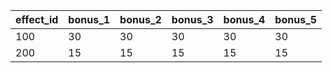 |effect_id|bonus_1|bonus_2|bonus_3|bonus_4|bonus_5|
| --- | --- | --- | --- | --- | --- |
|100|30|30|30|30|30|
|200|15|15|15|15|15|